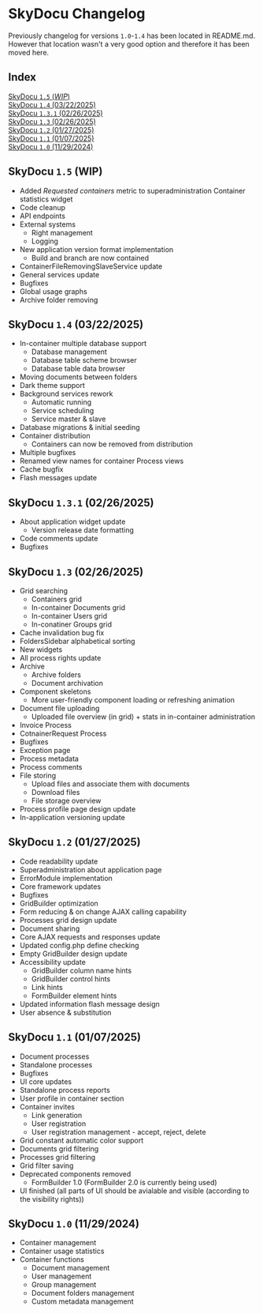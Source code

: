 # SkyDocu Changelog
Previously changelog for versions `1.0`-`1.4` has been located in README.md. However that location wasn't a very good option and therefore it has been moved here.

## Index
[SkyDocu `1.5` (_WIP_)](#skydocu-15-wip)  
[SkyDocu `1.4` (03/22/2025)](#skydocu-14-03222025)  
[SkyDocu `1.3.1` (02/26/2025)](#skydocu-131-02262025)  
[SkyDocu `1.3` (02/26/2025)](#skydocu-13-02262025)  
[SkyDocu `1.2` (01/27/2025)](#skydocu-12-01272025)  
[SkyDocu `1.1` (01/07/2025)](#skydocu-11-01072025)  
[SkyDocu `1.0` (11/29/2024)](#skydocu-10-11292024)

## SkyDocu `1.5` (__WIP__)
- Added _Requested containers_ metric to superadministration Container statistics widget
- Code cleanup
- API endpoints
- External systems
    - Right management
    - Logging
- New application version format implementation
    - Build and branch are now contained
- ContainerFileRemovingSlaveService update
- General services update
- Bugfixes
- Global usage graphs
- Archive folder removing

## SkyDocu `1.4` (03/22/2025)
- In-container multiple database support
    - Database management
    - Database table scheme browser
    - Database table data browser
- Moving documents between folders
- Dark theme support
- Background services rework
    - Automatic running
    - Service scheduling
    - Service master & slave
- Database migrations & initial seeding
- Container distribution
    - Containers can now be removed from distribution
- Multiple bugfixes
- Renamed view names for container Process views
- Cache bugfix
- Flash messages update

## SkyDocu `1.3.1` (02/26/2025)
- About application widget update
    - Version release date formatting
- Code comments update
- Bugfixes

## SkyDocu `1.3` (02/26/2025)
- Grid searching
    - Containers grid
    - In-container Documents grid
    - In-container Users grid
    - In-conatiner Groups grid
- Cache invalidation bug fix
- FoldersSidebar alphabetical sorting
- New widgets
- All process rights update
- Archive
    - Archive folders
    - Document archivation
- Component skeletons
    - More user-friendly component loading or refreshing animation
- Document file uploading
    - Uploaded file overview (in grid) + stats in in-container administration
- Invoice Process
- CotnainerRequest Process
- Bugfixes
- Exception page
- Process metadata
- Process comments
- File storing
    - Upload files and associate them with documents
    - Download files
    - File storage overview
- Process profile page design update
- In-application versioning update

## SkyDocu `1.2` (01/27/2025)
- Code readability update
- Superadministration about application page
- ErrorModule implementation
- Core framework updates
- Bugfixes
- GridBuilder optimization
- Form reducing & on change AJAX calling capability
- Processes grid design update
- Document sharing
- Core AJAX requests and responses update
- Updated config.php define checking
- Empty GridBuilder design update
- Accessibility update
    - GridBuilder column name hints
    - GridBuilder control hints
    - Link hints
    - FormBuilder element hints
- Updated information flash message design
- User absence & substitution

## SkyDocu `1.1` (01/07/2025)
- Document processes
- Standalone processes
- Bugfixes
- UI core updates
- Standalone process reports
- User profile in container section
- Container invites
    - Link generation
    - User registration
    - User registration management - accept, reject, delete
- Grid constant automatic color support
- Documents grid filtering
- Processes grid filtering
- Grid filter saving
- Deprecated components removed
    - FormBuilder 1.0 (FormBuilder 2.0 is currently being used)
- UI finished (all parts of UI should be avialable and visible (according to the visibility rights))

## SkyDocu `1.0` (11/29/2024)
- Container management
- Container usage statistics
- Container functions
    - Document management
    - User management
    - Group management
    - Document folders management
    - Custom metadata management